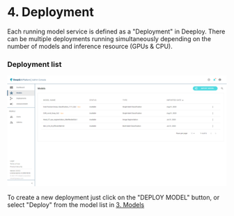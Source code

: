 # 4. Deployment

Each running model service is defined as a "Deployment" in Deeploy. There can be multiple deployments running simultaneously depending on the number of models and inference resource (GPUs & CPU).

### Deployment list

![Here is the Deployment list, showing all deployments and their status, users can edit/stop or delete deployments](../.gitbook/assets/Deeploy-adm-4-0-1.png)

To create a new deployment just click on the "DEPLOY MODEL" button, or select "Deploy" from the model list in [3. Models](../3.-models.md)
